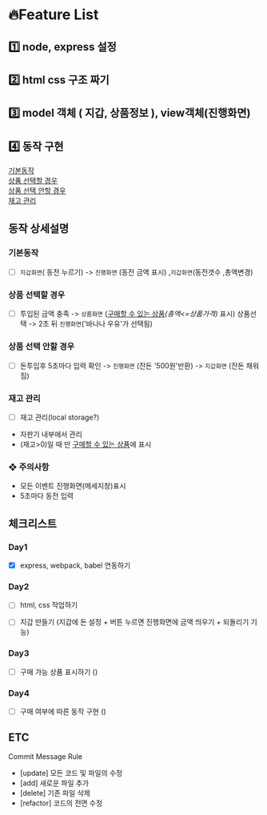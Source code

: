 # 🔥Feature List

## 1️⃣ node, express 설정    
## 2️⃣ html css 구조 짜기   
## 3️⃣ model 객체 ( 지갑, 상품정보 ),  view객체(진행화면)  
## 4️⃣ 동작 구현    

[기본동작](#기본동작)    
[상품 선택할 경우](#상품-선택할-경우)    
[상품 선택 안할 경우](#상품-선택-안할-경우)  
[재고 관리](#재고-관리)    


## 동작 상세설명

### 기본동작
- [ ] `지갑화면`( 동전 누르기) -> `진행화면` (동전 금액 표시) ,`지갑화면`(동전갯수 ,총액변경)    

### 상품 선택할 경우
- [ ] 투입된 금액 충족 -> `상품화면` (<u>구매할 수 있는 상품</u>_(총액<=상품가격)_ 표시)
상품선택 -> 2초 뒤 `진행화면`('바나나 우유'가 선택됨)


### 상품 선택 안할 경우
- [ ] 돈투입후 5초마다 입력 확인 -> `진행화면` (잔돈 '500원'반환) -> `지갑화면` (잔돈 채워짐)

### 재고 관리
- [ ] 재고 관리(local storage?)
- 자판기 내부에서 관리
- (재고>0)일 때 만 <u>구매할 수 있는 상품</u>에 표시


### ❖ 주의사항
* 모든 이벤트 진행화면(메세지창)표시
* 5초마다 동전 입력 


## 체크리스트
### Day1
- [x] express, webpack, babel 연동하기


### Day2
- [ ] html, css 작업하기
- [ ] 지갑 만들기 (지갑에 돈 설정 + 버튼 누르면 진행화면에 금액 띄우기 + 되돌리기 기능)


### Day3
- [ ] 구매 가능 상품 표시하기 ()

### Day4
- [ ] 구매 여부에 따른 동작 구현 ()


## ETC
Commit Message Rule
- [update] 모든 코드 및 파일의 수정
- [add] 새로운 파일 추가
- [delete] 기존 파일 삭제
- [refactor] 코드의 전면 수정
